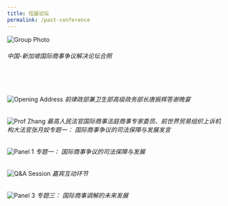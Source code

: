 ```yaml
---
title: 往届论坛
permalink: /past-conference
---
```



![Group Photo](/images/02.JPG) 
###### *中国-新加坡国际商事争议解决论坛合照*
<br>
<br>

![Opening Address](/images/07.JPG) 
*前律政部兼卫生部高级政务部长唐振辉答谢晚宴*
<br>
<br>

![Prof Zhang](/images/03.JPG) 
*最高人民法官国际商事法庭商事专家委员、前世界贸易组织上诉机构大法官张月姣专题一： 国际商事争议的司法保障与发展发言*
<br>
<br>

![Panel 1](/images/04.JPG) 
*专题一： 国际商事争议的司法保障与发展*
<br>
<br>

![Q&A Session](/images/05.JPG) 
*嘉宾互动环节*
<br>
<br>

![Panel 3](/images/06.JPG) 
*专题三： 国际商事调解的未来发展*
<br>
<br>





